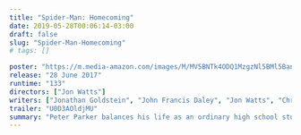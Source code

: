 ```yaml
---
title: "Spider-Man: Homecoming"
date: 2019-05-28T00:06:14-03:00
draft: false
slug: "Spider-Man-Homecoming"
# tags: []

poster: "https://m.media-amazon.com/images/M/MV5BNTk4ODQ1MzgzNl5BMl5BanBnXkFtZTgwMTMyMzM4MTI@._V1_SY1000_CR0,0,658,1000_AL_.jpg"
release: "28 June 2017"
runtime: "133"
directors: ["Jon Watts"]
writers: ["Jonathan Goldstein", "John Francis Daley", "Jon Watts", "Christopher Ford", "Chris McKenna", "Erik Sommers", "Stan Lee", "Steve Ditko", "Joe Simon", "Jack Kirby"]
trailer: "U0D3AOldjMU"
summary: "Peter Parker balances his life as an ordinary high school student in Queens with his superhero alter-ego Spider-Man, and finds himself on the trail of a new menace prowling the skies of New York City."
---
```



